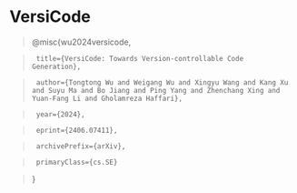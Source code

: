 # VersiCode


> @misc{wu2024versicode,
 
>      title={VersiCode: Towards Version-controllable Code Generation}, 
    
>      author={Tongtong Wu and Weigang Wu and Xingyu Wang and Kang Xu and Suyu Ma and Bo Jiang and Ping Yang and Zhenchang Xing and Yuan-Fang Li and Gholamreza Haffari},

>      year={2024},

>      eprint={2406.07411},

>      archivePrefix={arXiv},

>      primaryClass={cs.SE}
 
>}
